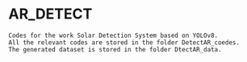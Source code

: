 # AR_DETECT
	Codes for the work Solar Detection System based on YOLOv8.
	All the relevant codes are stored in the folder DetectAR_coedes.
	The generated dataset is stored in the folder DtectAR_data.
